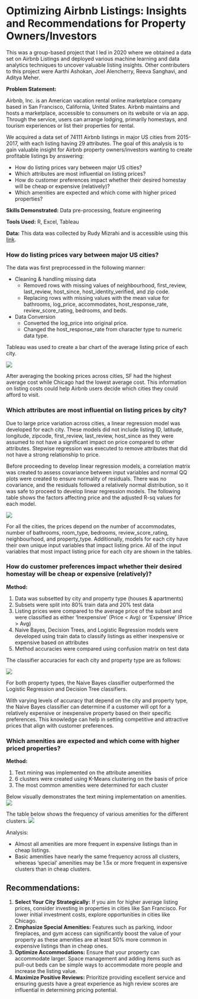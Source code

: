 # Optimizing Airbnb Listings: Insights and Recommendations for Property Owners/Investors

This was a group-based project that I led in 2020 where we obtained a data set on Airbnb Listings and deployed various machine learning and data analytics techniques to uncover valuable listing insights. Other contributers to this project were Aarthi Ashokan, Joel Alencherry, Reeva Sanghavi, and Aditya Meher.



**Problem Statement:**

Airbnb, Inc. is an American vacation rental online marketplace company based in San Francisco, California, United States. Airbnb maintains and hosts a marketplace, accessible to consumers on its website or via an app. Through the service, users can arrange lodging, primarily homestays, and tourism experiences or list their properties for rental.

We acquired a data set of 74111 Airbnb listings in major US cities from 2015-2017, with each listing having 29 attributes. The goal of this analysis is to gain valuable insight for Airbnb property owners/investors wanting to create profitable listings by answering:

- How do listing prices vary between major US cities?
- Which attributes are most influential on listing prices?
- How do customer preferences impact whether their desired homestay will be cheap or expensive (relatively)?
- Which amenities are expected and which come with higher priced properties?

**Skills Demonstrated:**
Data pre-processing, feature engineering

**Tools Used:**
R, Excel, Tableau

**Data:**
This data was collected by Rudy Mizrahi and is accessible using this [link](https://www.kaggle.com/rudymizrahi/airbnb-listings-in-major-us-cities-deloitte-ml?select=train.csv).



### How do listing prices vary between major US cities?

The data was first preprocessed in the following manner:

- Cleaning & handling missing data
  - Removed rows with missing values of neighbourhood, first_review, last_review, host_since, host_identity_verified, and zip code.
  - Replacing rows with missing values with the mean value for bathrooms, log_price, accommodates, host_response_rate, review_score_rating, bedrooms, and beds.
- Data Conversion
  - Converted the log_price into original price.
  - Changed the host_response_rate from character type to numeric data type.

Tableau was used to create a bar chart of the average listing price of each city.

![](/images/airbnb_avg_value.png)

After averaging the booking prices across cities, SF had the highest average cost while Chicago had the lowest average cost. This information on listing costs could help Airbnb users decide which cities they could afford to visit.



### Which attributes are most influential on listing prices by city?

Due to large price variation across cities, a linear regression model was developed for each city. These models did not include listing ID, latitude, longitude, zipcode, first_review, last_review, host_since as they were assumed to not have a significant impact on price compared to other attributes. Stepwise regression was executed to remove attributes that did not have a strong relationship to price.

Before proceeding to develop linear regression models, a correlation matrix was created to assess covariance between input variables and normal QQ plots were created to ensure normality of residuals. There was no covariance, and the residuals followed a relatively normal distribution, so it was safe to proceed to develop linear regression models. The following table shows the factors affecting price and the adjusted R-sq values for each model.

![](/images/airbnb_regression.png)

For all the cities, the prices depend on the number of accommodates, number of bathrooms, room_type, bedrooms, review_score_rating, neighbourhood, and property_type. Additionally, models for each city have their own unique input variables that impact listing price. All of the input variables that most impact listing price for each city are shown in the tables.



### How do customer preferences impact whether their desired homestay will be cheap or expensive (relatively)?

**Method:**
1. Data was subsetted by city and property type (houses & apartments)
2. Subsets were split into 80% train data and 20% test data
3. Listing prices were compared to the average price of the subset and were classified as either ‘Inexpensive’ (Price < Avg) or ‘Expensive’ (Price > Avg)
4. Naive Bayes, Decision Trees, and Logistic Regression models were developed using train data to classify listings as either inexpensive or expensive based on attributes
5. Method accuracies were compared using confusion matrix on test data

The classifier accuracies for each city and property type are as follows:

![](/images/airbnb_modelperformance.png)

For both property types, the Naive Bayes classifier outperformed the Logistic Regression and Decision Tree classifiers.

With varying levels of accuracy that depend on the city and property type, the Naive Bayes classifier can determine if a customer will opt for a relatively expensive or inexpensive property based on their specific preferences. This knowledge can help in setting competitive and attractive prices that align with customer preferences.



### Which amenities are expected and which come with higher priced properties?

**Method:**
1. Text mining was implemented on the attribute amenities
2. 6 clusters were created using K-Means clustering on the basis of price
3. The most common amenities were determined for each cluster

Below visually demonstrates the text mining implementation on amenities.
![](/images/airbnb_textmining.png)

The table below shows the frequency of various amenities for the different clusters.
![](/images/airbnb_amenities.png)

Analysis:

- Almost all amenities are more frequent in expensive listings than in cheap listings.
- Basic amenities have nearly the same frequency across all clusters, whereas ‘special’ amenities may be 1.5x or more frequent in expensive clusters than in cheap clusters.
  

## Recommendations:

1. **Select Your City Strategically:** If you aim for higher average listing prices, consider investing in properties in cities like San Francisco. For lower initial investment costs, explore opportunities in cities like Chicago.
2. **Emphasize Special Amenities:** Features such as parking, indoor fireplaces, and gym access can significantly boost the value of your property as these amenities are at least 50% more common in expensive listings than in cheap ones.
3. **Optimize Accommodations:** Ensure that your property can accommodate larger. Space management and adding items such as pull-out beds can be simple ways to accommodate more people and increase the listing value.
4. **Maximize Positive Reviews:** Prioritize providing excellent service and ensuring guests have a great experience as high review scores are influential in determining pricing potential.
